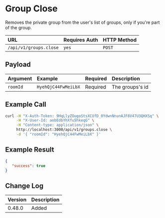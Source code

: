 # Group Close
Removes the private group from the user's list of groups, only if you're part of the group.

| URL | Requires Auth | HTTP Method |
| :--- | :--- | :--- |
| `/api/v1/groups.close` | `yes` | `POST` |

## Payload

| Argument | Example | Required | Description |
| :--- | :--- | :--- | :--- |
| `roomId` | `HyehQjC44FwMeiLbX` | Required | The groups's id |

## Example Call
```bash
curl -H "X-Auth-Token: 9HqLlyZOugoStsXCUfD_0YdwnNnunAJF8V47U3QHXSq" \
     -H "X-User-Id: aobEdbYhXfu5hkeqG" \
     -H "Content-type: application/json" \
     http://localhost:3000/api/v1/groups.close \
     -d '{ "roomId": "HyehQjC44FwMeiLbX" }'
```

## Example Result
```json
{
   "success": true
}
```

## Change Log

| Version | Description |
| :--- | :--- |
| 0.48.0 | Added |
